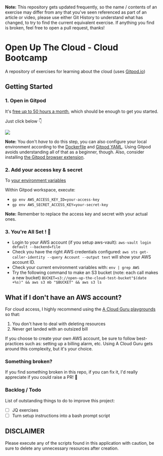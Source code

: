 **Note:** This repository gets updated frequently, so the name / contents of an exercise may differ from any that you've seen referenced as part of an article or video, please use either Git History to understand what has changed, to try to find the current equivalent exercise. If anything you find is broken, feel free to open a pull request, thanks! 

# Open Up The Cloud - Cloud Bootcamp

A repository of exercises for learning about the cloud (uses [Gitpod.io](https://gitpod.io/))

## Getting Started

### 1. Open in Gitpod

It's [free up to 50 hours a month](https://www.gitpod.io/pricing), which should be enough to get you started.

Just click below 👇 

<a href="https://gitpod.io/#https://github.com/openupthecloud/cloud-bootcamp"><img src="https://gitpod.io/button/open-in-gitpod.svg"/></a>

**Note:** You don't _have_ to do this step, you can also configure your local environment according to the [Dockerfile](./.gitpod.Dockerfile) and [Gitpod YAML](./.gitpod.yml). Using Gitpod avoids understanding all of that as a beginner, though. Also, consider installing [the Gitpod browser extension](https://www.gitpod.io/docs/browser-extension/).

### 2. Add your access key & secret

To [your environment variables](https://www.gitpod.io/docs/environment-variables)

Within Gitpod workspace, execute: 

* `gp env AWS_ACCESS_KEY_ID=your-access-key`
* `gp env AWS_SECRET_ACCESS_KEY=your-secret-key`

**Note:** Remember to replace the access key and secret with your actual ones. 

### 3. You're All Set ! 🚀

* Login to your AWS account (if you setup aws-vault): `aws-vault login default --backend=file`
* Check you have the right AWS credentials configured: `aws sts get-caller-identity --query Account --output text` will show your AWS account ID.
* Check your current environment variables with: `env | grep AWS`
* Try the following command to make an S3 bucket (note: each call makes a new bucket) `BUCKET=s3://open-up-the-cloud-test-bucket"$(date +%s)" && aws s3 mb "$BUCKET" && aws s3 ls` 

## What if I don't have an AWS account?

For cloud access, I highly recommend using the [A Cloud Guru playgrounds](https://acloudguru.com/platform/cloud-sandbox-playgrounds) so that: 

1. You don't have to deal with deleting resources
2. Never get landed with an outsized bill

If you choose to create your own AWS account, be sure to follow best-practices such as: setting up a billing alarm, etc. Using A Cloud Guru gets around this complexity, but it's your choice. 

### Something broken? 

If you find something broken in this repo, if you can fix it, I'd really appreciate if you could raise a PR! 🚀

### Backlog / Todo

List of outstanding things to do to improve this project:

- [ ] JQ exercises
- [ ] Turn setup instructions into a bash prompt script

## DISCLAIMER

Please execute any of the scripts found in this application with caution, be sure to delete any unnecessary resources after creation. 
